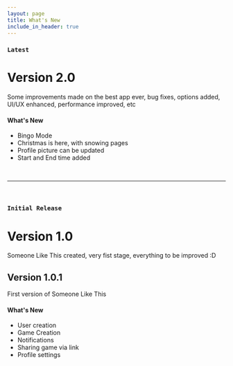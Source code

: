 ```yaml
---
layout: page
title: What's New
include_in_header: true
---
```



### `Latest`
# **Version 2.0**

Some improvements made on the best app ever, bug fixes, options added, UI/UX enhanced, performance improved, etc

#### What's New
- Bingo Mode
- Christmas is here, with snowing pages
- Profile picture can be updated
- Start and End time added

<br>

________
<br>

### `Initial Release`
# **Version 1.0**
Someone Like This created, very fist stage, everything to be improved :D
<br>


## Version 1.0.1
First version of Someone Like This

#### What's New
- User creation
- Game Creation
- Notifications
- Sharing game via link
- Profile settings


<br>